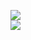 [![](https://img.shields.io/badge/Made%20With-Github%20Spray-lightgrey.svg?style=for-the-badge&logo=github)](https://github.com/Annihil/github-spray#6016)  
[![](https://i.imgur.com/2DrTn0Z.gif)](https://github.com/Annihil/github-spray)